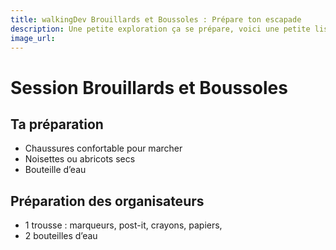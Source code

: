 ```yaml
---
title: walkingDev Brouillards et Boussoles : Prépare ton escapade
description: Une petite exploration ça se prépare, voici une petite liste de ce qui nous parait indispensable (ou pas).
image_url:
---
```


# Session Brouillards et Boussoles

## Ta préparation

- Chaussures confortable pour marcher
- Noisettes ou abricots secs
- Bouteille d’eau

## Préparation des organisateurs


* 1 trousse : marqueurs, post-it, crayons, papiers,
* 2 bouteilles d’eau
